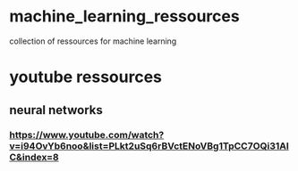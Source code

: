 # machine_learning_ressources
collection of ressources for machine learning
# youtube ressources
## neural networks
### https://www.youtube.com/watch?v=i94OvYb6noo&list=PLkt2uSq6rBVctENoVBg1TpCC7OQi31AlC&index=8